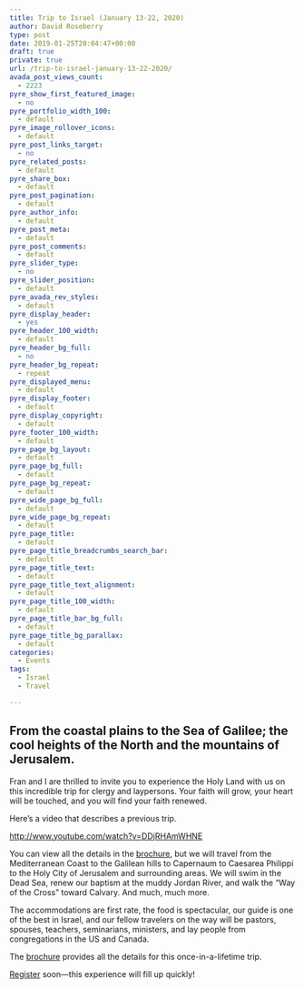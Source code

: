 ```yaml
---
title: Trip to Israel (January 13-22, 2020)
author: David Roseberry
type: post
date: 2019-01-25T20:04:47+00:00
draft: true
private: true
url: /trip-to-israel-january-13-22-2020/
avada_post_views_count:
  - 2223
pyre_show_first_featured_image:
  - no
pyre_portfolio_width_100:
  - default
pyre_image_rollover_icons:
  - default
pyre_post_links_target:
  - no
pyre_related_posts:
  - default
pyre_share_box:
  - default
pyre_post_pagination:
  - default
pyre_author_info:
  - default
pyre_post_meta:
  - default
pyre_post_comments:
  - default
pyre_slider_type:
  - no
pyre_slider_position:
  - default
pyre_avada_rev_styles:
  - default
pyre_display_header:
  - yes
pyre_header_100_width:
  - default
pyre_header_bg_full:
  - no
pyre_header_bg_repeat:
  - repeat
pyre_displayed_menu:
  - default
pyre_display_footer:
  - default
pyre_display_copyright:
  - default
pyre_footer_100_width:
  - default
pyre_page_bg_layout:
  - default
pyre_page_bg_full:
  - default
pyre_page_bg_repeat:
  - default
pyre_wide_page_bg_full:
  - default
pyre_wide_page_bg_repeat:
  - default
pyre_page_title:
  - default
pyre_page_title_breadcrumbs_search_bar:
  - default
pyre_page_title_text:
  - default
pyre_page_title_text_alignment:
  - default
pyre_page_title_100_width:
  - default
pyre_page_title_bar_bg_full:
  - default
pyre_page_title_bg_parallax:
  - default
categories:
  - Events
tags:
  - Israel
  - Travel

---
```

<div class="fusion-title title fusion-sep-none fusion-title-size-three fusion-border-below-title">
  <h2 data-fontsize="24" data-lineheight="32">
    From the coastal plains to the Sea of Galilee; the cool heights of the North and the mountains of Jerusalem.
  </h2>
</div>

<div class="fusion-text">
  <p>
    Fran and I are thrilled to invite you to experience the Holy Land with us on this incredible trip for clergy and laypersons. Your faith will grow, your heart will be touched, and you will find your faith renewed.
  </p>
</div>

Here&#8217;s a video that describes a previous trip.

<http://www.youtube.com/watch?v=DDjRHAmWHNE>

<div class="fusion-text">
  <p>
    You can view all the details in the <a href="http://registernow.ittworld.com/AllDocuments/Brochures/TripID647_636840063473341596.pdf">brochure</a>, but we will travel from the Mediterranean Coast to the Galilean hills to Capernaum to Caesarea Philippi to the Holy City of Jerusalem and surrounding areas. We will swim in the Dead Sea, renew our baptism at the muddy Jordan River, and walk the “Way of the Cross” toward Calvary. And much, much more.
  </p>
  
  <p>
    The accommodations are first rate, the food is spectacular, our guide is one of the best in Israel, and our fellow travelers on the way will be pastors, spouses, teachers, seminarians, ministers, and lay people from congregations in the US and Canada.
  </p>
  
  <p>
    The <a href="http://registernow.ittworld.com/AllDocuments/Brochures/TripID647_636840063473341596.pdf">brochure</a> provides all the details for this once-in-a-lifetime trip.
  </p>
  
  <p>
    <a href="http://registernow.ittworld.com/?TourCode=Roseberry120">Register</a> soon—this experience will fill up quickly!
  </p>
</div>